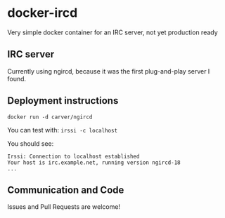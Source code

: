 docker-ircd
===========

Very simple docker container for an IRC server, not yet production ready

IRC server
---------

Currently using ngircd, because it was the first plug-and-play server I found.

Deployment instructions
---------

`docker run -d carver/ngircd`

You can test with: `irssi -c localhost`

You should see:
```
Irssi: Connection to localhost established
Your host is irc.example.net, running version ngircd-18
...
```

Communication and Code
--------

Issues and Pull Requests are welcome!
